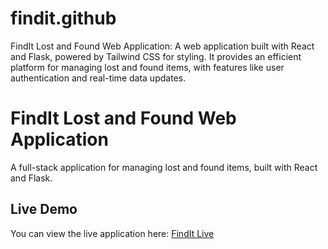 # findit.github
FindIt Lost and Found Web Application: A web application built with React and Flask, powered by Tailwind CSS for styling. It provides an efficient platform for managing lost and found items, with features like user authentication and real-time data updates.

# FindIt Lost and Found Web Application

A full-stack application for managing lost and found items, built with React and Flask.

## Live Demo
You can view the live application here: [FindIt Live](https://findit-silk.vercel.app/)